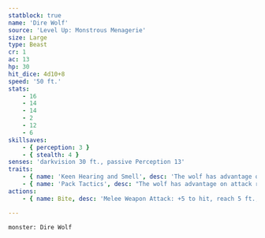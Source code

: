 ```yaml
---
statblock: true
name: 'Dire Wolf'
source: 'Level Up: Monstrous Menagerie'
size: Large
type: Beast
cr: 1
ac: 13
hp: 30
hit_dice: 4d10+8
speed: '50 ft.'
stats:
    - 16
    - 14
    - 14
    - 2
    - 12
    - 6
skillsaves:
    - { perception: 3 }
    - { stealth: 4 }
senses: 'darkvision 30 ft., passive Perception 13'
traits:
    - { name: 'Keen Hearing and Smell', desc: 'The wolf has advantage on Perception checks that rely on hearing and smell.' }
    - { name: 'Pack Tactics', desc: "The wolf has advantage on attack rolls against a creature if at least one of the wolf's allies is within 5 feet of the creature and not incapacitated." }
actions:
    - { name: Bite, desc: 'Melee Weapon Attack: +5 to hit, reach 5 ft., one target. Hit: 8 (2d4+3) piercing damage. If the target is a creature, it makes a DC 13 Strength saving throw, falling prone on a failure.' }

---
```

```statblock
monster: Dire Wolf
```
